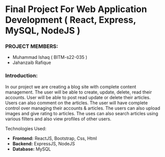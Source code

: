 # Final Project For Web Application Development ( React, Express, MySQL, NodeJS )

<h3>PROJECT MEMBERS: </h3>

<ul>

<li> Muhammad Ishaq ( BITM-s22-035 )</li>
<li> Jahanzaib Rafique </li>
</ul>

<h3>Introduction: </h3>

In our project we are creating a blog site with complete content management. The user
will be able to create, update, delete, read their accounts. User will be able to post read
update or delete their articles. Users can also comment on the articles. The user will
have complete control over managing their accounts & articles. The users can also
upload images and give rating to articles. The uses can also search articles using
various filters and also view profiles of other users.

Technologies Used:
<ul>

<li><strong>Frontend:</strong> ReactJS, Bootstrap, Css, Html </li>
<li><strong>Backend:</strong> ExpressJS, NodeJS </li>
<li><strong>Database:</strong> MySQL </li>

</ul>
